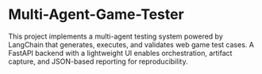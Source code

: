 # Multi-Agent-Game-Tester
This project implements a multi-agent testing system powered by LangChain that generates, executes, and validates web game test cases. A FastAPI backend with a lightweight UI enables orchestration, artifact capture, and JSON-based reporting for reproducibility.
